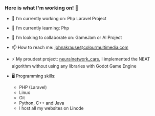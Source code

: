 ### Here is what I'm working on! 👋

- 🔭 I’m currently working on: Php Laravel Project
- 🌱 I’m currently learning: Php
- 👯 I’m looking to collaborate on: GameJam or AI Project
- 📫 How to reach me: johnakrause@colourmultimedia.com
- ⚡ My proudest project: [neuralnetwork_cars](https://github.com/johnpeterprogramming/neuralnetwork_cars), I implemented the NEAT algorithm without using any libraries with Godot Game Engine

- :desktop_computer: Programming skills:
  - PHP (Laravel)
  - Linux
  - Git
  - Python, C++ and Java
  - I host all my websites on Linode

